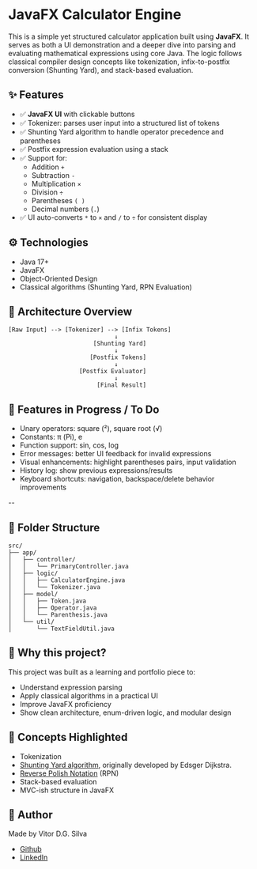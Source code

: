 # JavaFX Calculator Engine

This is a simple yet structured calculator application built using **JavaFX**. It serves as both a UI demonstration and a deeper dive into parsing and evaluating mathematical expressions using core Java. The logic follows classical compiler design concepts like tokenization, infix-to-postfix conversion (Shunting Yard), and stack-based evaluation.

## ✨ Features

- ✅ **JavaFX UI** with clickable buttons
- ✅ Tokenizer: parses user input into a structured list of tokens
- ✅ Shunting Yard algorithm to handle operator precedence and parentheses
- ✅ Postfix expression evaluation using a stack
- ✅ Support for:
  - Addition `+`
  - Subtraction `-`
  - Multiplication `×`
  - Division `÷`
  - Parentheses `( )`
  - Decimal numbers (`.`)
- ✅ UI auto-converts `*` to `×` and `/` to `÷` for consistent display

## ⚙️ Technologies

- Java 17+
- JavaFX
- Object-Oriented Design
- Classical algorithms (Shunting Yard, RPN Evaluation)

## 🧠 Architecture Overview

```plaintext
[Raw Input] --> [Tokenizer] --> [Infix Tokens]
                              ↓
                        [Shunting Yard]
                              ↓
                       [Postfix Tokens]
                              ↓
                    [Postfix Evaluator]
                              ↓
                         [Final Result]

```
                         
## 🚧 Features in Progress / To Do

- Unary operators: square (²), square root (√)
- Constants: π (Pi), e
- Function support: sin, cos, log
- Error messages: better UI feedback for invalid expressions
- Visual enhancements: highlight parentheses pairs, input validation
- History log: show previous expressions/results
- Keyboard shortcuts: navigation, backspace/delete behavior improvements

--

## 📁 Folder Structure

```plaintext
src/
├── app/
│   ├── controller/
│   │   └── PrimaryController.java
│   ├── logic/
│   │   ├── CalculatorEngine.java
│   │   └── Tokenizer.java
│   ├── model/
│   │   ├── Token.java
│   │   ├── Operator.java
│   │   └── Parenthesis.java
│   └── util/
│       └── TextFieldUtil.java

```

## 🎯 Why this project?

This project was built as a learning and portfolio piece to:

- Understand expression parsing
- Apply classical algorithms in a practical UI
- Improve JavaFX proficiency
- Show clean architecture, enum-driven logic, and modular design

## 🧠 Concepts Highlighted

- Tokenization
- [Shunting Yard algorithm](https://en.wikipedia.org/wiki/Shunting-yard_algorithm), originally developed by Edsger Dijkstra.
- [Reverse Polish Notation](https://en.wikipedia.org/wiki/Reverse_Polish_notation) (RPN)
- Stack-based evaluation
- MVC-ish structure in JavaFX

## 👤 Author

Made by Vitor D.G. Silva

- [Github](https://github.com/vidasilva)
- [LinkedIn](https://www.linkedin.com/in/vidasilva/)
